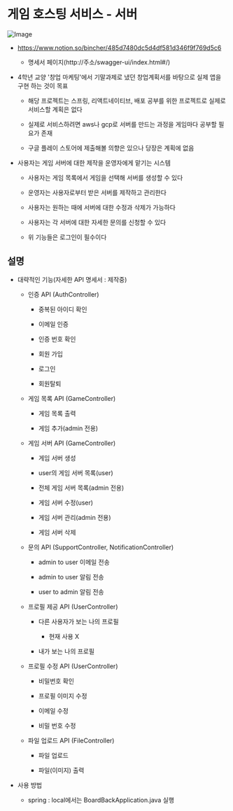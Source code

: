 # 게임 호스팅 서비스 - 서버
![Image](https://github.com/user-attachments/assets/3f8af7ee-d588-472e-9fda-dfcabe3733da)
- https://www.notion.so/bincher/485d7480dc5d4df581d346f9f769d5c6

    - 명세서 페이지(http://주소/swagger-ui/index.html#/)

- 4학년 교양 '창업 마케팅'에서 기말과제로 냈던 창업계획서를 바탕으로 실제 앱을 구현 하는 것이 목표

    - 해당 프로젝트는 스프링, 리액트네이티브, 배포 공부를 위한 프로젝트로 실제로 서비스할 계획은 없다

    - 실제로 서비스하려면 aws나 gcp로 서버를 만드는 과정을 게임마다 공부할 필요가 존재

    - 구글 플레이 스토어에 제출해볼 의향은 있으나 당장은 계획에 없음

- 사용자는 게임 서버에 대한 제작을 운영자에게 맡기는 시스템

    - 사용자는 게임 목록에서 게임을 선택해 서버를 생성할 수 있다

    - 운영자는 사용자로부터 받은 서버를 제작하고 관리한다

    - 사용자는 원하는 때에 서버에 대한 수정과 삭제가 가능하다

    - 사용자는 각 서버에 대한 자세한 문의를 신청할 수 있다

    - 위 기능들은 로그인이 필수이다

## 설명

- 대략적인 기능(자세한 API 명세서 : 제작중)

    - 인증 API (AuthController)

        - 중복된 아이디 확인

        - 이메일 인증

        - 인증 번호 확인

        - 회원 가입

        - 로그인

        - 회원탈퇴

    - 게임 목록 API (GameController)

        - 게임 목록 출력

        - 게임 추가(admin 전용)

    - 게임 서버 API (GameController)

        - 게임 서버 생성

        - user의 게임 서버 목록(user)

        - 전체 게임 서버 목록(admin 전용)

        - 게임 서버 수정(user)

        - 게임 서버 관리(admin 전용)

        - 게임 서버 삭제

    - 문의 API (SupportController, NotificationController)

        - admin to user 이메일 전송

        - admin to user 알림 전송

        - user to admin 알림 전송

    - 프로필 제공 API (UserController)

        - 다른 사용자가 보는 나의 프로필

            - 현재 사용 X

        - 내가 보는 나의 프로필

    - 프로필 수정 API (UserController)

        - 비밀번호 확인

        - 프로필 이미지 수정

        - 이메일 수정

        - 비밀 번호 수정

    - 파일 업로드 API (FileController)

        - 파일 업로드

        - 파일(이미지) 출력

- 사용 방법

    - spring : local에서는 BoardBackApplication.java 실행
